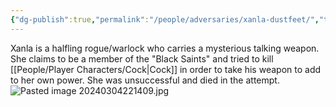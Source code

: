 ```yaml
---
{"dg-publish":true,"permalink":"/people/adversaries/xanla-dustfeet/","tags":["Character","Adversary","Faerun","Dead"]}
---
```


Xanla is a halfling rogue/warlock who carries a mysterious talking weapon.  She claims to be a member of the "Black Saints" and tried to kill [[People/Player Characters/Cock\|Cock]] in order to take his weapon to add to her own power.  She was unsuccessful and died in the attempt.  
![Pasted image 20240304221409.jpg](/img/user/Z_Attachments/Pasted%20image%2020240304221409.jpg)